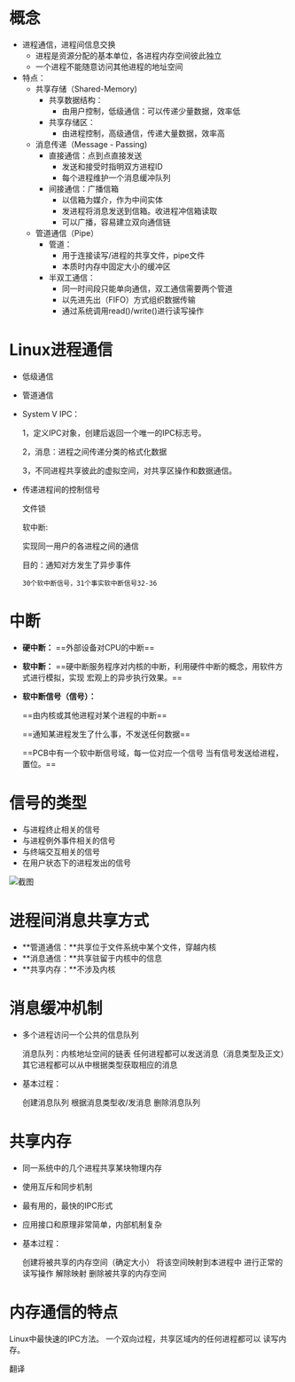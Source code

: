 # 概念
- 进程通信，进程间信息交换
	- 进程是资源分配的基本单位，各进程内存空间彼此独立
	- 一个进程不能随意访问其他进程的地址空间
- 特点：
	- 共享存储（Shared-Memory)
		- 共享数据结构：
			- 由用户控制，低级通信：可以传递少量数据，效率低
		- 共享存储区：
			- 由进程控制，高级通信，传递大量数据，效率高
	- 消息传递（Message - Passing)
		- 直接通信：点到点直接发送
			- 发送和接受时指明双方进程ID
			- 每个进程维护一个消息缓冲队列
		- 间接通信：广播信箱
			- 以信箱为媒介，作为中间实体
			- 发进程将消息发送到信箱。收进程冲信箱读取
			- 可以广播，容易建立双向通信链
	- 管道通信（Pipe）
		- 管道：
			- 用于连接读写/进程的共享文件，pipe文件
			- 本质时内存中固定大小的缓冲区
		- 半双工通信：
			- 同一时间段只能单向通信，双工通信需要两个管道
			- 以先进先出（FIFO）方式组织数据传输
			- 通过系统调用read()/write()进行读写操作
# Linux进程通信

- 低级通信
- 管道通信
- System V IPC：
  
  1，定义IPC对象，创建后返回一个唯一的IPC标志号。
  
  2，消息：进程之间传递分类的格式化数据
  
  3，不同进程共享彼此的虚拟空间，对共享区操作和数据通信。

- 传递进程间的控制信号
  
  文件锁
  
  软中断:
  
     实现同一用户的各进程之间的通信
  
     目的：通知对方发生了异步事件
  
      30个软中断信号，31个事实软中断信号32-36 

# 中断

- **硬中断：**  ==外部设备对CPU的中断==
- **软中断：**  ==硬中断服务程序对内核的中断，利用硬件中断的概念，用软件方式进行模拟，实现
宏观上的异步执行效果。== 
- **软中断信号（信号）：**
  
    ==由内核或其他进程对某个进程的中断==
  
   ==通知某进程发生了什么事，不发送任何数据==
  
  ==PCB中有一个软中断信号域，每一位对应一个信号
当有信号发送给进程，置位。==

# 信号的类型

- 与进程终止相关的信号
- 与进程例外事件相关的信号
- 与终端交互相关的信号
- 在用户状态下的进程发出的信号

![截图](a35e17fe7113fcc5be402619895c048c.png)

# 进程间消息共享方式

- **管道通信：**共享位于文件系统中某个文件，穿越内核
- **消息通信：**共享驻留于内核中的信息
- **共享内存：**不涉及内核

# 消息缓冲机制

- 多个进程访问一个公共的信息队列
  
  消息队列：内核地址空间的链表
任何进程都可以发送消息（消息类型及正文）
其它进程都可以从中根据类型获取相应的消息

- 基本过程：
  
  创建消息队列
根据消息类型收/发消息
删除消息队列

# 共享内存

- 同一系统中的几个进程共享某块物理内存
- 使用互斥和同步机制
- 最有用的，最快的IPC形式
- 应用接口和原理非常简单，内部机制复杂
- 基本过程：
  
  创建将被共享的内存空间（确定大小）
将该空间映射到本进程中
进行正常的读写操作
解除映射
删除被共享的内存空间

# 内存通信的特点

Linux中最快速的IPC方法。
一个双向过程，共享区域内的任何进程都可以
读写内存。

翻译
